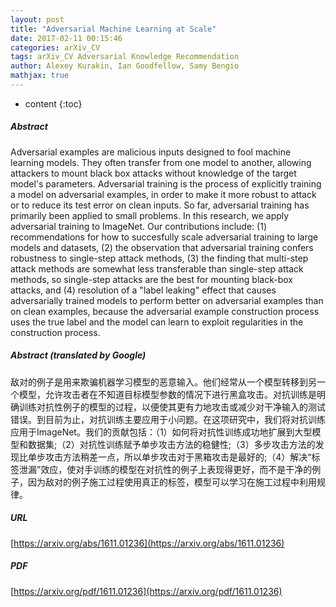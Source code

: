 ```yaml
---
layout: post
title: "Adversarial Machine Learning at Scale"
date: 2017-02-11 00:15:46
categories: arXiv_CV
tags: arXiv_CV Adversarial Knowledge Recommendation
author: Alexey Kurakin, Ian Goodfellow, Samy Bengio
mathjax: true
---
```


* content
{:toc}

##### Abstract
Adversarial examples are malicious inputs designed to fool machine learning models. They often transfer from one model to another, allowing attackers to mount black box attacks without knowledge of the target model's parameters. Adversarial training is the process of explicitly training a model on adversarial examples, in order to make it more robust to attack or to reduce its test error on clean inputs. So far, adversarial training has primarily been applied to small problems. In this research, we apply adversarial training to ImageNet. Our contributions include: (1) recommendations for how to succesfully scale adversarial training to large models and datasets, (2) the observation that adversarial training confers robustness to single-step attack methods, (3) the finding that multi-step attack methods are somewhat less transferable than single-step attack methods, so single-step attacks are the best for mounting black-box attacks, and (4) resolution of a "label leaking" effect that causes adversarially trained models to perform better on adversarial examples than on clean examples, because the adversarial example construction process uses the true label and the model can learn to exploit regularities in the construction process.

##### Abstract (translated by Google)
敌对的例子是用来欺骗机器学习模型的恶意输入。他们经常从一个模型转移到另一个模型，允许攻击者在不知道目标模型参数的情况下进行黑盒攻击。对抗训练是明确训练对抗性例子的模型的过程，以便使其更有力地攻击或减少对干净输入的测试错误。到目前为止，对抗训练主要应用于小问题。在这项研究中，我们将对抗训练应用于ImageNet。我们的贡献包括：（1）如何将对抗性训练成功地扩展到大型模型和数据集;（2）对抗性训练赋予单步攻击方法的稳健性;（3）多步攻击方法的发现比单步攻击方法稍差一点，所以单步攻击对于黑箱攻击是最好的;（4）解决“标签泄漏”效应，使对手训练的模型在对抗性的例子上表现得更好，而不是干净的例子，因为敌对的例子施工过程使用真正的标签，模型可以学习在施工过程中利用规律。

##### URL
[https://arxiv.org/abs/1611.01236](https://arxiv.org/abs/1611.01236)

##### PDF
[https://arxiv.org/pdf/1611.01236](https://arxiv.org/pdf/1611.01236)

